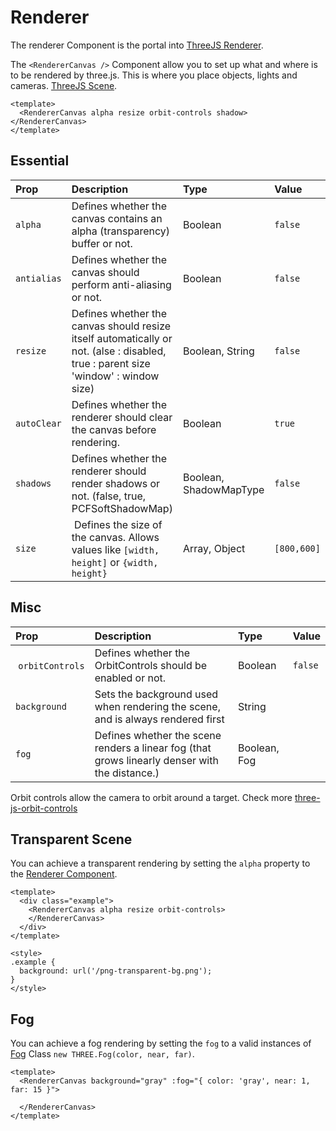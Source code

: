 <script setup>
import TransparentScene from '../../examples/TransparentScene.vue'
import FogScene from '../../examples/Fog.vue'
</script>

# Renderer

The renderer Component is the portal into [ThreeJS Renderer](https://threejs.org/docs/index.html?q=renderer#api/en/renderers/WebGLRenderer).

The `<RendererCanvas />` Component allow you to set up what and where is to be rendered by three.js. This is where you place objects, lights and cameras. [ThreeJS Scene](https://threejs.org/docs/index.html?q=scene#api/en/scenes/WebGLScene).

```vue
<template>
  <RendererCanvas alpha resize orbit-controls shadow> </RendererCanvas>
</template>
```

## Essential

| Prop        | Description                                                                                                                        | Type                   | Value       |
| :---------- | :--------------------------------------------------------------------------------------------------------------------------------- | :--------------------- | :---------- |
| `alpha`     | Defines whether the canvas contains an alpha (transparency) buffer or not.                                                         | Boolean                | `false`     |
| `antialias` | Defines whether the canvas should perform anti-aliasing or not.                                                                    | Boolean                | `false`     |
| `resize`    | Defines whether the canvas should resize itself automatically or not. (alse : disabled, true : parent size 'window' : window size) | Boolean, String        | `false`     |
| `autoClear` | Defines whether the renderer should clear the canvas before rendering.                                                             | Boolean                | `true`      |
| `shadows`   | Defines whether the renderer should render shadows or not. (false, true, PCFSoftShadowMap)                                         | Boolean, ShadowMapType | `false`     |
| `size`      |  Defines the size of the canvas. Allows values like `[width, height]` or `{width, height}`                                         | Array, Object          | `[800,600]` |

## Misc

| Prop             | Description                                                                                    | Type         | Value   |
| :--------------- | :--------------------------------------------------------------------------------------------- | :----------- | :------ |
|  `orbitControls` | Defines whether the OrbitControls should be enabled or not.                                    | Boolean      | `false` |
| `background`     | Sets the background used when rendering the scene, and is always rendered first                | String       |         |
| `fog`            | Defines whether the scene renders a linear fog (that grows linearly denser with the distance.) | Boolean, Fog |         |

Orbit controls allow the camera to orbit around a target. Check more [three-js-orbit-controls](https://threejs.org/docs/index.html?q=Orbit#examples/en/controls/OrbitControls)

## Transparent Scene

<TransparentScene />

You can achieve a transparent rendering by setting the `alpha` property to the [Renderer Component](#Renderer).

```vue{3}
<template>
  <div class="example">
    <RendererCanvas alpha resize orbit-controls>
    </RendererCanvas>
  </div>
</template>

<style>
.example {
  background: url('/png-transparent-bg.png');
}
</style>
```

## Fog

You can achieve a fog rendering by setting the `fog` to a valid instances of [Fog](https://threejs.org/docs/#api/en/scenes/Fog) Class `new THREE.Fog(color, near, far)`.

```vue{2}
<template>
  <RendererCanvas background="gray" :fog="{ color: 'gray', near: 1, far: 15 }">

  </RendererCanvas>
</template>
```

<FogScene />
